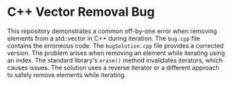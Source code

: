# C++ Vector Removal Bug
This repository demonstrates a common off-by-one error when removing elements from a std::vector in C++ during iteration.
The `bug.cpp` file contains the erroneous code. The `bugSolution.cpp` file provides a corrected version.
The problem arises when removing an element while iterating using an index.  The standard library's `erase()` method invalidates iterators, which causes issues.
The solution uses a reverse iterator or a different approach to safely remove elements while iterating.
